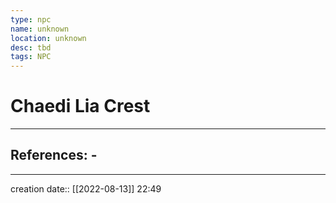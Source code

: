 ```yaml
---
type: npc
name: unknown
location: unknown
desc: tbd
tags: NPC
---
```


# Chaedi Lia Crest
___ 
## References: - 
--- 
creation date:: [[2022-08-13]] 22:49